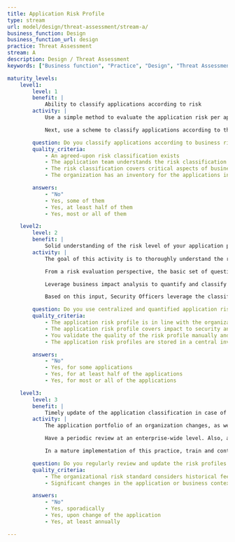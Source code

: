 ```yaml
---
title: Application Risk Profile
type: stream
url: model/design/threat-assessment/stream-a/
business_function: Design
business_function_url: design
practice: Threat Assessment
stream: A
description: Design / Threat Assessment
keywords: ["Business function", "Practice", "Design", "Threat Assessment"]

maturity_levels:
    level1:
        level: 1
        benefit: |
            Ability to classify applications according to risk
        activity: |
            Use a simple method to evaluate the application risk per application, estimating the potential business impact that it poses for the organization in case of an attack. To achieve this, evaluate the impact of a breach in the confidentiality, integrity and availability of the data or service. Consider using a set of 5-10 questions to understand important application characteristics, such as whether the application processes financial data, whether it is internet facing, or whether privacy-related data is involved. The application risk profile tells you whether these factors are applicable and if they could significatly impact the organization.

            Next, use a scheme to classify applications according to this risk. A simple, qualitative scheme (e.g. high/medium/low) that translates these characteristics into a value is often effective. It is important to use these values to represent and compare the risk of different applications against each other. Mature highly risk-driven organizations might make use of more quantitative risk schemes. Don’t invent a new risk scheme if your organization already has one that works well.

        question: Do you classify applications according to business risk based on a simple and predefined set of questions?
        quality_criteria:
            - An agreed-upon risk classification exists
            - The application team understands the risk classification
            - The risk classification covers critical aspects of business risks the organization is facing
            - The organization has an inventory for the applications in scope

        answers:
            - "No"
            - Yes, some of them
            - Yes, at least half of them
            - Yes, most or all of them

    level2:
        level: 2
        benefit: |
            Solid understanding of the risk level of your application portfolio
        activity: |
            The goal of this activity is to thoroughly understand the risk level of all applications within the organization, to focus the effort of your software assurance activities where it really matters.

            From a risk evaluation perspective, the basic set of questions is not enough to thoroughly evaluate the risk of all applications. Create an extensive and standardized way to evaluate the risk of the application, among others via their impact on information security (confidentiality, integrity and availability of data). Next to security, you also want to evaluate the privacy risk of the application. Understand the data that the application processes and what potential privacy violations are relevant. Finally, study the impact that this application has on other applications within the organization (e.g., the application might be modifying data that was considered read-only in another context). Evaluate all applications within the organization, including all existing and legacy ones.

            Leverage business impact analysis to quantify and classify application risk. A simple qualitative scheme (such as high/medium/low) is not enough to effectively manage and compare applications on an enterprise-wide level.

            Based on this input, Security Officers leverage the classification to define the risk profile to build a centralized inventory of risk profiles and manage accountability. This inventory gives Product Owners, Managers, and other organizational stakeholders an aligned view of the risk level of an application in order to assign appropriate priority to security-related activities.

        question: Do you use centralized and quantified application risk profiles to evaluate business risk?
        quality_criteria:
            - The application risk profile is in line with the organizational risk standard
            - The application risk profile covers impact to security and privacy
            - You validate the quality of the risk profile manually and/or automatically
            - The application risk profiles are stored in a central inventory

        answers:
            - "No"
            - Yes, for some applications
            - Yes, for at least half of the applications
            - Yes, for most or all of the applications

    level3:
        level: 3
        benefit: |
            Timely update of the application classification in case of changes
        activity: |
            The application portfolio of an organization changes, as well as the conditions and constraints in which an application lives (e.g., driven by the company strategy). Periodically review the risk inventory to ensure correctness of the risk evaluations of the different applications.

            Have a periodic review at an enterprise-wide level. Also, as your enterprise matures in software assurance, stimulate teams to continuously question which changes in conditions might impact the risk profile. For instance, an internal application might become exposed to the internet by a business decision. This should trigger the teams to rerun the risk evaluation and update the application risk profile accordingly.

            In a mature implementation of this practice, train and continuously update teams on lessons learned and best practices from these risk evaluations. This leads to a better execution and a more accurate representation of the application risk profile.

        question: Do you regularly review and update the risk profiles for your applications?
        quality_criteria:
            - The organizational risk standard considers historical feedback to improve the evaluation method
            - Significant changes in the application or business context trigger a review of the relevant risk profiles

        answers:
            - "No"
            - Yes, sporadically
            - Yes, upon change of the application
            - Yes, at least annually

---
```


